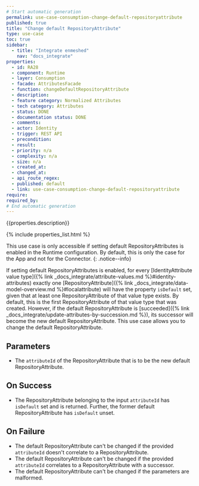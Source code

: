 ```yaml
---
# Start automatic generation
permalink: use-case-consumption-change-default-repositoryattribute
published: true
title: "Change default RepositoryAttribute"
type: use-case
toc: true
sidebar:
  - title: "Integrate enmeshed"
    nav: "docs_integrate"
properties:
  - id: RA28
  - component: Runtime
  - layer: Consumption
  - facade: AttributesFacade
  - function: changeDefaultRepositoryAttribute
  - description:
  - feature category: Normalized Attributes
  - tech category: Attributes
  - status: DONE
  - documentation status: DONE
  - comments:
  - actor: Identity
  - trigger: REST API
  - precondition:
  - result:
  - priority: n/a
  - complexity: n/a
  - size: n/a
  - created_at:
  - changed_at:
  - api_route_regex:
  - published: default
  - link: use-case-consumption-change-default-repositoryattribute
require:
required_by:
# End automatic generation
---
```


{{properties.description}}

{% include properties_list.html %}

This use case is only accessible if setting default RepositoryAttributes is enabled in the Runtime configuration.
By default, this is only the case for the App and not for the Connector.
{: .notice--info}

If setting default RepositoryAttributes is enabled, for every [IdentityAttribute value type]({% link _docs_integrate/attribute-values.md %}#identity-attributes) exactly one [RepositoryAttribute]({% link _docs_integrate/data-model-overview.md %}#localattribute) will have the property `isDefault` set, given that at least one RepositoryAttribute of that value type exists.
By default, this is the first RepositoryAttribute of that value type that was created.
However, if the default RepositoryAttribute is [succeeded]({% link _docs_integrate/update-attributes-by-succession.md %}), its successor will become the new default RepositoryAttribute.
This use case allows you to change the default RepositoryAttribute.

## Parameters

- The `attributeId` of the RepositoryAttribute that is to be the new default RepositoryAttribute.

## On Success

- The RepositoryAttribute belonging to the input `attributeId` has `isDefault` set and is returned. Further, the former default RepositoryAttribute has `isDefault` unset.

## On Failure

- The default RepositoryAttribute can't be changed if the provided `attributeId` doesn't correlate to a RepositoryAttribute.
- The default RepositoryAttribute can't be changed if the provided `attributeId` correlates to a RepositoryAttribute with a successor.
- The default RepositoryAttribute can't be changed if the parameters are malformed.
